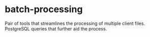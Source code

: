 # batch-processing
Pair of tools that streamlines the processing of multiple client files.
PostgreSQL queries that further aid the process.
